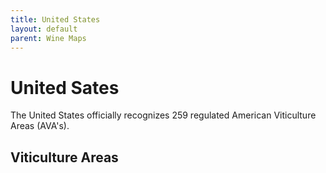 ```yaml
---
title: United States    
layout: default
parent: Wine Maps
---
```


# United Sates

The United States officially recognizes 259 regulated American Viticulture Areas (AVA's). 

## Viticulture Areas

<div id="avas" style="width: 100%; height: 400px" ></div>

<script>

    var map = L.map('avas', {
        center: [40.02, -100.88],
        zoom: 4,
        scrollWheelZoom: false,
        fullscreenControl: {
            pseudoFullscreen: true
        }
    });

    var attribution = 'Map <a href="/credits#maps">credits</a>.';

    var baseLayer = L.tileLayer('https://{s}.tile.openstreetmap.fr/hot/{z}/{x}/{y}.png', {
        maxZoom: 19,
        attribution
    }).addTo(map);    

    var OpenTopoMap = L.tileLayer('https://{s}.tile.opentopomap.org/{z}/{x}/{y}.png', {
        maxZoom: 17,
        attribution
    });  

    var Esri_WorldImagery = L.tileLayer('https://server.arcgisonline.com/ArcGIS/rest/services/World_Imagery/MapServer/tile/{z}/{y}/{x}', {
        attribution   
    });

    var Esri_WorldPhysical = L.tileLayer('https://server.arcgisonline.com/ArcGIS/rest/services/World_Physical_Map/MapServer/tile/{z}/{y}/{x}', {
        maxZoom: 8,
        attribution
    });    

    var baseMaps = {
        "Default": baseLayer,
        "Topology": OpenTopoMap,
        "Sattelite": Esri_WorldImagery,
        "Terrain": Esri_WorldPhysical
    };

    var layerControl = L.control.layers(baseMaps).addTo(map);

    fetch('us-avas.geojson')
        .then(response => response.json())
        .then(geojsonFeature => {
            var avas = L.geoJSON(geojsonFeature, {
                style: function (feature) {
                    return {color: 'purple', weight: .75};
                }
            }).bindTooltip(function (layer) {
                return "<b>Name: </b>" + layer.feature.properties.name + "<br><b>Date Created: </b>" + layer.feature.properties.created;
            }).addTo(map);
            
            layerControl.addOverlay(avas, "AVA's").addTo(map);
        });

</script>